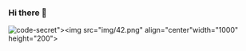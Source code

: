 ### Hi there 👋
![code-secret](https://user-images.githubusercontent.com/101610337/214110640-273c61de-c7d2-4ff0-90e0-53b4c601ef88.gif)"><img src="img/42.png" align="center"width="1000" height="200"></a>

<!--
**blackcat80/blackcat80** is a ✨ _special_ ✨ repository because its `README.md` (this file) appears on your GitHub profile.

Here are some ideas to get you started:

- 🔭 I’m currently working on ...
- 🌱 I’m currently learning ...
- 👯 I’m looking to collaborate on ...
- 🤔 I’m looking for help with ...
- 💬 Ask me about ...
- 📫 How to reach me: ...
- 😄 Pronouns: ...
- ⚡ Fun fact: ...
-->

